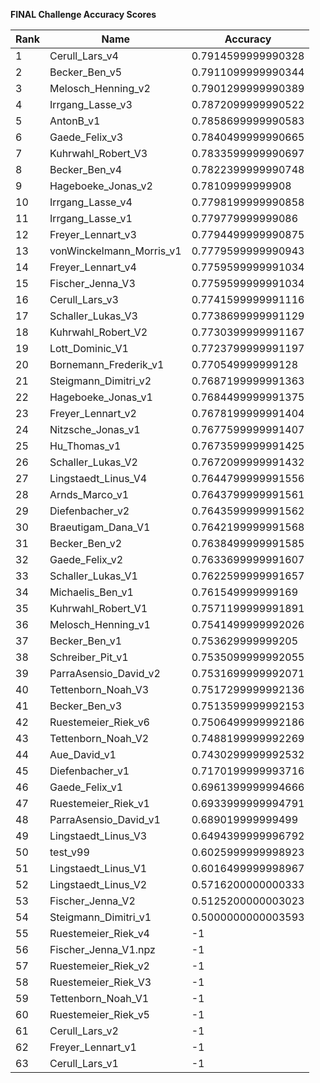 **FINAL Challenge Accuracy Scores**



|Rank|Name|Accuracy|
|----|-----|---|
|1|Cerull_Lars_v4|0.7914599999990328|
|2|Becker_Ben_v5|0.7911099999990344|
|3|Melosch_Henning_v2|0.7901299999990389|
|4|Irrgang_Lasse_v3|0.7872099999990522|
|5|AntonB_v1|0.7858699999990583|
|6|Gaede_Felix_v3|0.7840499999990665|
|7|Kuhrwahl_Robert_V3|0.7833599999990697|
|8|Becker_Ben_v4|0.7822399999990748|
|9|Hageboeke_Jonas_v2|0.78109999999908|
|10|Irrgang_Lasse_v4|0.7798199999990858|
|11|Irrgang_Lasse_v1|0.779779999999086|
|12|Freyer_Lennart_v3|0.7794499999990875|
|13|vonWinckelmann_Morris_v1|0.7779599999990943|
|14|Freyer_Lennart_v4|0.7759599999991034|
|15|Fischer_Jenna_V3|0.7759599999991034|
|16|Cerull_Lars_v3|0.7741599999991116|
|17|Schaller_Lukas_V3|0.7738699999991129|
|18|Kuhrwahl_Robert_V2|0.7730399999991167|
|19|Lott_Dominic_V1|0.7723799999991197|
|20|Bornemann_Frederik_v1|0.770549999999128|
|21|Steigmann_Dimitri_v2|0.7687199999991363|
|22|Hageboeke_Jonas_v1|0.7684499999991375|
|23|Freyer_Lennart_v2|0.7678199999991404|
|24|Nitzsche_Jonas_v1|0.7677599999991407|
|25|Hu_Thomas_v1|0.7673599999991425|
|26|Schaller_Lukas_V2|0.7672099999991432|
|27|Lingstaedt_Linus_V4|0.7644799999991556|
|28|Arnds_Marco_v1|0.7643799999991561|
|29|Diefenbacher_v2|0.7643599999991562|
|30|Braeutigam_Dana_V1|0.7642199999991568|
|31|Becker_Ben_v2|0.7638499999991585|
|32|Gaede_Felix_v2|0.7633699999991607|
|33|Schaller_Lukas_V1|0.7622599999991657|
|34|Michaelis_Ben_v1|0.761549999999169|
|35|Kuhrwahl_Robert_V1|0.7571199999991891|
|36|Melosch_Henning_v1|0.7541499999992026|
|37|Becker_Ben_v1|0.753629999999205|
|38|Schreiber_Pit_v1|0.7535099999992055|
|39|ParraAsensio_David_v2|0.7531699999992071|
|40|Tettenborn_Noah_V3|0.7517299999992136|
|41|Becker_Ben_v3|0.7513599999992153|
|42|Ruestemeier_Riek_v6|0.7506499999992186|
|43|Tettenborn_Noah_V2|0.7488199999992269|
|44|Aue_David_v1|0.7430299999992532|
|45|Diefenbacher_v1|0.7170199999993716|
|46|Gaede_Felix_v1|0.6961399999994666|
|47|Ruestemeier_Riek_v1|0.6933999999994791|
|48|ParraAsensio_David_v1|0.689019999999499|
|49|Lingstaedt_Linus_V3|0.6494399999996792|
|50|test_v99|0.6025999999998923|
|51|Lingstaedt_Linus_V1|0.6016499999998967|
|52|Lingstaedt_Linus_V2|0.5716200000000333|
|53|Fischer_Jenna_V2|0.5125200000003023|
|54|Steigmann_Dimitri_v1|0.5000000000003593|
|55|Ruestemeier_Riek_v4|-1|
|56|Fischer_Jenna_V1.npz|-1|
|57|Ruestemeier_Riek_v2|-1|
|58|Ruestemeier_Riek_V3|-1|
|59|Tettenborn_Noah_V1|-1|
|60|Ruestemeier_Riek_v5|-1|
|61|Cerull_Lars_v2|-1|
|62|Freyer_Lennart_v1|-1|
|63|Cerull_Lars_v1|-1|
